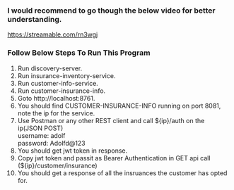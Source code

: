 ### I would recommend to go though the below video for better understanding.
https://streamable.com/rn3wgj


### Follow Below Steps To Run This Program


1. Run discovery-server.
2. Run insurance-inventory-service.
3. Run customer-info-service.
4. Run customer-insurance-info.
5. Goto http://localhost:8761.
6. You should find CUSTOMER-INSURANCE-INFO running on port 8081, note the ip for the service.
7. Use Postman or any other REST client and call ${ip}/auth on the ip(JSON POST)
	<br>username: adolf
	<br>password: Adolfd@123
8. You should get jwt token in response.
9. Copy jwt token and passit as Bearer Authentication in GET api call (${ip}/customer/insurance)
10. You should get a response of all the insruances the customer has opted for.

